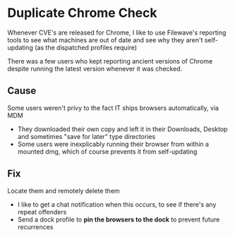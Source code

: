 # Duplicate Chrome Check
Whenever CVE's are released for Chrome, I like to use Filewave's reporting tools to see what machines are out of date and see why they aren't self-updating (as the dispatched profiles require)

There was a few users who kept reporting ancient versions of Chrome despite running the latest version whenever it was checked.

## Cause
Some users weren't privy to the fact IT ships browsers automatically, via MDM
- They downloaded their own copy and left it in their Downloads, Desktop and sometimes "save for later" type directories
- Some users were inexplicably running their browser from within a mounted dmg, which of course prevents it from self-updating

## Fix
Locate them and remotely delete them
- I like to get a chat notification when this occurs, to see if there's any repeat offenders
- Send a dock profile to **pin the browsers to the dock** to prevent future recurrences
